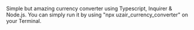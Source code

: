Simple but amazing currency converter using Typescript, Inquirer & Node.js.
You can simply run it by using "npx uzair_currency_converter" on your Terminal.
